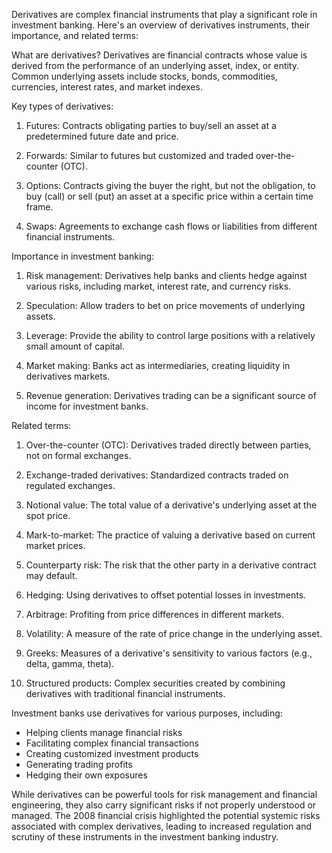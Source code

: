 Derivatives are complex financial instruments that play a significant role in investment banking. Here's an overview of derivatives instruments, their importance, and related terms:

What are derivatives?
Derivatives are financial contracts whose value is derived from the performance of an underlying asset, index, or entity. Common underlying assets include stocks, bonds, commodities, currencies, interest rates, and market indexes.

Key types of derivatives:
1. Futures: Contracts obligating parties to buy/sell an asset at a predetermined future date and price.

2. Forwards: Similar to futures but customized and traded over-the-counter (OTC).

3. Options: Contracts giving the buyer the right, but not the obligation, to buy (call) or sell (put) an asset at a specific price within a certain time frame.

4. Swaps: Agreements to exchange cash flows or liabilities from different financial instruments.

Importance in investment banking:
1. Risk management: Derivatives help banks and clients hedge against various risks, including market, interest rate, and currency risks.

2. Speculation: Allow traders to bet on price movements of underlying assets.

3. Leverage: Provide the ability to control large positions with a relatively small amount of capital.

4. Market making: Banks act as intermediaries, creating liquidity in derivatives markets.

5. Revenue generation: Derivatives trading can be a significant source of income for investment banks.

Related terms:
1. Over-the-counter (OTC): Derivatives traded directly between parties, not on formal exchanges.

2. Exchange-traded derivatives: Standardized contracts traded on regulated exchanges.

3. Notional value: The total value of a derivative's underlying asset at the spot price.

4. Mark-to-market: The practice of valuing a derivative based on current market prices.

5. Counterparty risk: The risk that the other party in a derivative contract may default.

6. Hedging: Using derivatives to offset potential losses in investments.

7. Arbitrage: Profiting from price differences in different markets.

8. Volatility: A measure of the rate of price change in the underlying asset.

9. Greeks: Measures of a derivative's sensitivity to various factors (e.g., delta, gamma, theta).

10. Structured products: Complex securities created by combining derivatives with traditional financial instruments.

Investment banks use derivatives for various purposes, including:
- Helping clients manage financial risks
- Facilitating complex financial transactions
- Creating customized investment products
- Generating trading profits
- Hedging their own exposures

While derivatives can be powerful tools for risk management and financial engineering, they also carry significant risks if not properly understood or managed. The 2008 financial crisis highlighted the potential systemic risks associated with complex derivatives, leading to increased regulation and scrutiny of these instruments in the investment banking industry.
